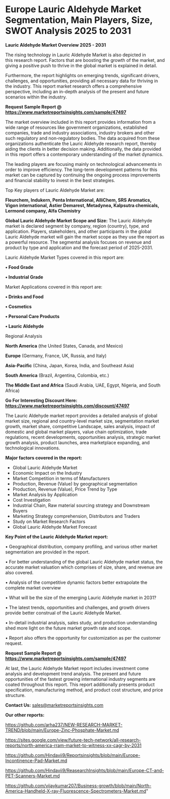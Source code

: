 # Europe Lauric Aldehyde Market Segmentation, Main Players, Size, SWOT Analysis 2025 to 2031

<Strong> Lauric Aldehyde Market Overview 2025 - 2031</strong>

The rising technology in Lauric Aldehyde Market is also depicted in this research report. Factors that are boosting the growth of the market, and giving a positive push to thrive in the global market is explained in detail.

Furthermore, the report highlights on emerging trends, significant drivers, challenges, and opportunities, providing all necessary data for thriving in the industry. This report market research offers a comprehensive perspective, including an in-depth analysis of the present and future scenarios within the industry.

<strong>Request Sample Report @ <a href=https://www.marketreportsinsights.com/sample/47497>https://www.marketreportsinsights.com/sample/47497</a></strong>

The market overview included in this report provides information from a wide range of resources like government organizations, established companies, trade and industry associations, industry brokers and other such regulatory and non-regulatory bodies. The data acquired from these organizations authenticate the Lauric Aldehyde research report, thereby aiding the clients in better decision making. Additionally, the data provided in this report offers a contemporary understanding of the market dynamics.

The leading players are focusing mainly on technological advancements in order to improve efficiency. The long-term development patterns for this market can be captured by continuing the ongoing process improvements and financial stability to invest in the best strategies.

Top Key players of Lauric Aldehyde Market are:

<strong>Fleurchem, Indukern, Penta International, AlliChem, SRS Aromatics, Vigon international, Astier Demarest, Metadynea, Kalpsutra chemicals, Lermond company, Alfa Chemistry</strong>

<strong><b>Global Lauric Aldehyde Market Scope and Size:</b></strong>
The Lauric Aldehyde market is declared segment by company, region (country), type, and application. Players, stakeholders, and other participants in the global Lauric Aldehyde market will gain the market scope as they use the report as a powerful resource. The segmental analysis focuses on revenue and product by type and application and the forecast period of 2025-2031.

Lauric Aldehyde Market Types covered in this report are:

<strong>•  Food Grade

•  Industrial Grade</strong>

Market Applications covered in this report are:

<strong>•  Drinks and Food

•  Cosmetics

•  Personal Care Products

•  Lauric Aldehyde</strong> 

Regional Analysis

<strong>North America</strong> (the United States, Canada, and Mexico)

<strong>Europe</strong> (Germany, France, UK, Russia, and Italy)

<strong>Asia-Pacific</strong> (China, Japan, Korea, India, and Southeast Asia)

<strong>South America</strong> (Brazil, Argentina, Colombia, etc.)

<strong>The Middle East and Africa</strong> (Saudi Arabia, UAE, Egypt, Nigeria, and South Africa)

<strong>Go For Interesting Discount Here: <a href=https://www.marketreportsinsights.com/discount/47497>https://www.marketreportsinsights.com/discount/47497</a></strong>

The Lauric Aldehyde market report provides a detailed analysis of global market size, regional and country-level market size, segmentation market growth, market share, competitive Landscape, sales analysis, impact of domestic and global market players, value chain optimization, trade regulations, recent developments, opportunities analysis, strategic market growth analysis, product launches, area marketplace expanding, and technological innovations.

<strong><b>Major factors covered in the report:</b></strong>
<ul>
  <li>Global Lauric Aldehyde Market </li>
  <li>Economic Impact on the Industry</li>
  <li>Market Competition in terms of Manufacturers</li>
  <li>Production, Revenue (Value) by geographical segmentation</li>
  <li>Production, Revenue (Value), Price Trend by Type</li>
  <li>Market Analysis by Application</li>
  <li>Cost Investigation</li>
  <li>Industrial Chain, Raw material sourcing strategy and Downstream Buyers</li>
  <li>Marketing Strategy comprehension, Distributors and Traders</li>
  <li>Study on Market Research Factors</li>
  <li>Global Lauric Aldehyde Market Forecast</li>
</ul>

<strong><b>Key Point of the Lauric Aldehyde Market report:</b></strong>

• Geographical distribution, company profiling, and various other market segmentation are provided in the report.

• For better understanding of the global Lauric Aldehyde market status, the accurate market valuation which comprises of size, share, and revenue are also covered.

• Analysis of the competitive dynamic factors better extrapolate the complete market overview

• What will be the size of the emerging Lauric Aldehyde market in 2031?

• The latest trends, opportunities and challenges, and growth drivers provide better construal of the Lauric Aldehyde Market.

• In-detail industrial analysis, sales study, and production understanding shed more light on the future market growth rate and scope.

• Report also offers the opportunity for customization as per the customer request.

<strong>Request Sample Report @ <a href=https://www.marketreportsinsights.com/sample/47497>https://www.marketreportsinsights.com/sample/47497</a></strong>

At last, the Lauric Aldehyde Market report includes investment come analysis and development trend analysis. The present and future opportunities of the fastest growing international industry segments are coated throughout this report. This report additionally presents product specification, manufacturing method, and product cost structure, and price structure.

<strong>Contact Us:</strong>
sales@marketreportsinsights.com

<strong>Our other reports:</strong>

<a href=https://github.com/arha237/NEW-RESEARCH-MARKET-TREND/blob/main/Europe-Zinc-Phosphate-Market.md>https://github.com/arha237/NEW-RESEARCH-MARKET-TREND/blob/main/Europe-Zinc-Phosphate-Market.md</a>

<a href=https://sites.google.com/view/future-tech-network/all-research-reports/north-america-rram-market-to-witness-xx-cagr-by-2031>https://sites.google.com/view/future-tech-network/all-research-reports/north-america-rram-market-to-witness-xx-cagr-by-2031</a>

<a href=https://github.com/Hindavii9/Reportsinsights/blob/main/Europe-Incontinence-Pad-Market.md>https://github.com/Hindavii9/Reportsinsights/blob/main/Europe-Incontinence-Pad-Market.md</a>

<a href=https://github.com/Hindavii9/ReasearchInsights/blob/main/Europe-CT-and-PET-Scanners-Market.md>https://github.com/Hindavii9/ReasearchInsights/blob/main/Europe-CT-and-PET-Scanners-Market.md</a>

<a href=https://github.com/vijaykumar207/Business-growth/blob/main/North-America-Handheld-X-ray-Fluorescence-Spectrometers-Market.md>https://github.com/vijaykumar207/Business-growth/blob/main/North-America-Handheld-X-ray-Fluorescence-Spectrometers-Market.md</a>"
